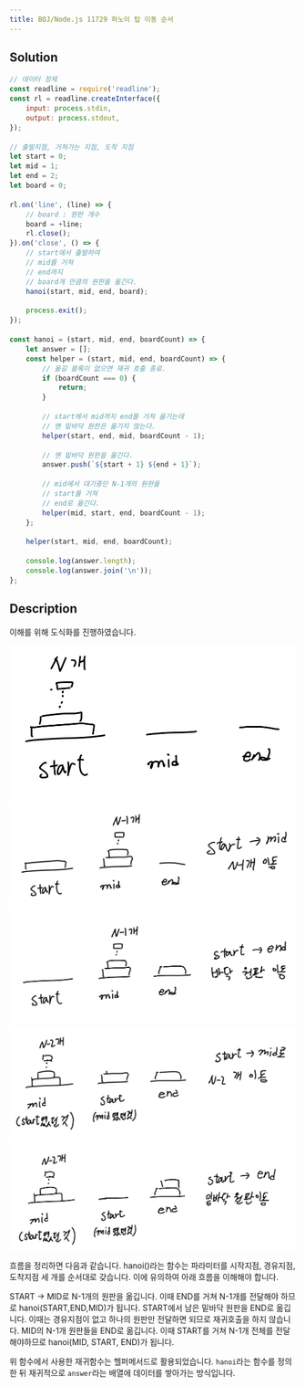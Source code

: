 ```yaml
---
title: BOJ/Node.js 11729 하노이 탑 이동 순서
---
```


## Solution

```javascript
// 데이터 정제
const readline = require('readline');
const rl = readline.createInterface({
    input: process.stdin,
    output: process.stdout,
});

// 출발지점, 거쳐가는 지점, 도착 지점
let start = 0;
let mid = 1;
let end = 2;
let board = 0;

rl.on('line', (line) => {
    // board : 원판 개수
    board = +line;
    rl.close();
}).on('close', () => {
    // start에서 출발하여
    // mid를 거쳐
    // end까지
    // board개 만큼의 원판을 옮긴다.
    hanoi(start, mid, end, board);

    process.exit();
});

const hanoi = (start, mid, end, boardCount) => {
    let answer = [];
    const helper = (start, mid, end, boardCount) => {
        // 옮길 블록이 없으면 재귀 호출 종료.
        if (boardCount === 0) {
            return;
        }

        // start에서 mid까지 end를 거쳐 옮기는데
        // 맨 밑바닥 원판은 옮기지 않는다.
        helper(start, end, mid, boardCount - 1);

        // 맨 밑바닥 원판을 옮긴다.
        answer.push(`${start + 1} ${end + 1}`);

        // mid에서 대기중인 N-1개의 원판을
        // start를 거쳐
        // end로 옮긴다.
        helper(mid, start, end, boardCount - 1);
    };

    helper(start, mid, end, boardCount);

    console.log(answer.length);
    console.log(answer.join('\n'));
};
```

## Description

이해를 위해 도식화를 진행하였습니다.

![h1](../../../.vuepress/assets/algorithm/h1.jpg)
![h2](../../../.vuepress/assets/algorithm/h2.jpg)
![h3](../../../.vuepress/assets/algorithm/h3.jpg)
![h4](../../../.vuepress/assets/algorithm/h4.jpg)
![h5](../../../.vuepress/assets/algorithm/h5.jpg)

흐름을 정리하면 다음과 같습니다.
hanoi()라는 함수는 파라미터를 시작지점, 경유지점, 도착지점 세 개를 순서대로 갖습니다. 이에 유의하여 아래 흐름을 이해해야 합니다.

START -> MID로 N-1개의 원판을 옮깁니다. 이때 END를 거쳐 N-1개를 전달해야 하므로 hanoi(START,END,MID)가 됩니다.
START에서 남은 밑바닥 원판을 END로 옮깁니다. 이때는 경유지점이 없고 하나의 원판만 전달하면 되므로 재귀호출을 하지 않습니다.
MID의 N-1개 원판들을 END로 옮깁니다. 이때 START를 거쳐 N-1개 전체를 전달해야하므로 hanoi(MID, START, END)가 됩니다.

위 함수에서 사용한 재귀함수는 헬퍼메서드로 활용되었습니다. `hanoi`라는 함수를 정의한 뒤 재귀적으로 `answer`라는 배열에 데이터를 쌓아가는 방식입니다.
